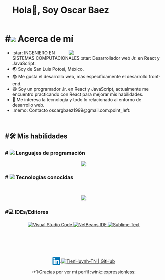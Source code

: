 <!-- Oscar Baez 2024 -->
<br />
<div id="user-content-toc">
  <ul align="left">
    <summary>
      <h1 style="display: inline-block">Hola👋, Soy Oscar Baez</h1>
    </summary>
  </ul>
</div>

<!--About Me-->
<h1>
  #<picture
    ><img
      src="https://github.com/7oSkaaa/7oSkaaa/blob/main/Images/about_me.gif?raw=true"
      width="30px"
  /></picture>
  Acerca de mí
</h1>

<picture>
  <img
    align="right"
    src="https://media.giphy.com/media/SWoSkN6DxTszqIKEqv/giphy.gif"
    width="300px"
/></picture>
<ul>
  <li>:star: INGENIERO EN SISTEMAS COMPUTACIONALES :star: Desarrollador web Jr. en React y JavaScript.</li>
  <li>🌏 Soy de San Luis Potosí, México.</li>
  <li>📚 Me gusta el desarrollo web, más específicamente el desarrollo front-end. </li>
  <li>😅 Soy un programador Jr. en React y JavaScript, actualmente me encuentro practicando con React para mejorar mis habilidades.</li>
  <li>🧐 Me interesa la tecnología y todo lo relacionado al entorno de desarrollo web.</li>
  <li>:memo: Contacto oscargbaez1999@gmail.com:point_left:</li>
</ul>

<br />
<!--Skillls-->

<h2>#🛠️ Mis habilidades</h2>
<h3>
  #<picture>
    <img
      src="https://github.com/7oSkaaa/7oSkaaa/blob/main/Images/Programming_Languages.gif?raw=true"
      width="20px"
    />
  </picture>
  Lenguajes de programación
</h3>

<p align="center">
  <a href="https://skillicons.dev">
    <img src="https://skillicons.dev/icons?i=js,java,php" />
  </a>
</p>

<h3>
  #<picture>
    <img
      src="https://github.com/7oSkaaa/7oSkaaa/blob/main/Images/Front_End.gif?raw=true"
      width="20px"
    />
  </picture>
  Tecnologías conocidas
</h3>
<br />
<p align="center">
  <a href="https://skillicons.dev">
    <img
      src="https://skillicons.dev/icons?i=html,css,js,react,tailwind,bootstrap,git,github,mysql,npm,vite,windows,"
    />
  </a>
</p>

<!--IDEs -->
<h3>#💻 IDEs/Editores</h3>

<p align="center">
  <a href="https://code.visualstudio.com/" target="_blank">
    <img
      alt="Visual Studio Code"
      src="https://img.shields.io/badge/Visual%20Studio%20Code-0078d7.svg?logo=visual-studio-code&logoColor=white"
    />
  </a>
  <a href="https://netbeans.apache.org/" target="_blank">
    <img
      alt="NetBeans IDE"
      src="https://img.shields.io/badge/NetBeans%20IDE-1B6AC6.svg?logo=apache-netbeans-ide&logoColor=white"
    />
  </a>
  <a href="https://www.sublimetext.com/" target="_blank">
    <img
      alt="Sublime Text"
      src="https://img.shields.io/badge/Sublime%20Text-%23575757.svg?logo=sublime-text&logoColor=important"
    />
  </a>
</p>
<br />
<br />
<br /><br />

<!-- footer-->

<p align="center">
  <a href="https://www.linkedin.com/in/oscar-oa-baez-w/" target="_blank">
    <img
      align="center"
      alt="TienHuynh-TN | Linkedin"
      width="24px"
      src="https://github.com/SatYu26/SatYu26/blob/master/Assets/Linkedin.svg"
    />
  </a>
  <a href="https://github.com/" target="_blank">
    <img
      align="center"
      alt="TienHuynh-TN | GitHub"
      width="26px"
      src="https://upload.wikimedia.org/wikipedia/commons/thumb/a/ae/Github-desktop-logo-symbol.svg/1024px-Github-desktop-logo-symbol.svg.png"
    />
  </a>
</p>

<div align="center">
  :+1:Gracias por ver mi perfil :wink::expressionless: <br />
</div>

